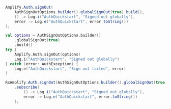 <amplify-block-switcher>
<amplify-block name="Java">

```java
Amplify.Auth.signOut(
    AuthSignOutOptions.builder().globalSignOut(true).build(),
    () -> Log.i("AuthQuickstart", "Signed out globally"),
    error -> Log.e("AuthQuickstart", error.toString())
);
```

</amplify-block>
<amplify-block name="Kotlin">

```kotlin
val options = AuthSignOutOptions.builder()
    .globalSignOut(true)
    .build()
try {
    Amplify.Auth.signOut(options)
    Log.i("AuthQuickstart", "Signed out globally") 
} catch (error: AuthException) {
    Log.e("AuthQuickstart", "Sign out failed", error)
)
```

</amplify-block>
<amplify-block name="RxJava">

```java
RxAmplify.Auth.signOut(AuthSignOutOptions.builder().globalSignOut(true).build())
    .subscribe(
        () -> Log.i("AuthQuickstart", "Signed out globally"),
        error -> Log.e("AuthQuickstart", error.toString())
    );
```

</amplify-block>
</amplify-block-switcher> 
